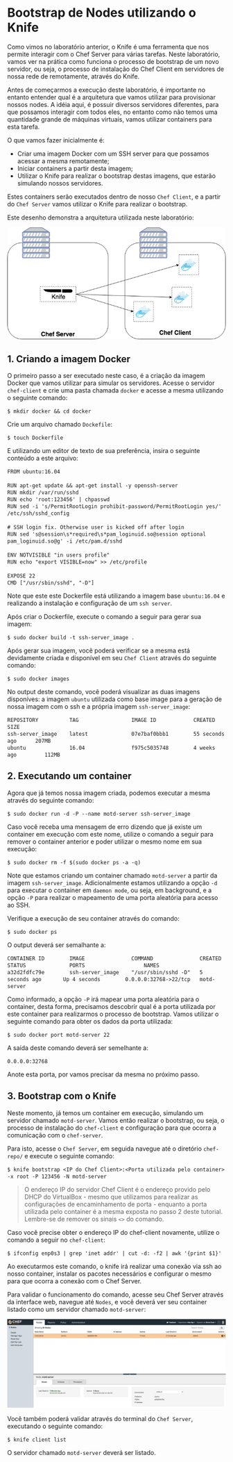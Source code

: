 # Bootstrap de Nodes utilizando o Knife

Como vimos no laboratório anterior, o Knife é uma ferramenta que nos permite interagir com o Chef Server para várias tarefas. Neste laboratório, vamos ver na prática como funciona o processo de bootstrap de um novo servidor, ou seja, o processo de instalação do Chef Client em servidores de nossa rede de remotamente, através do Knife.

Antes de começarmos a execução deste laboratório, é importante no entanto entender qual é a arquitetura que vamos utilizar para provisionar nossos nodes. A idéia aqui, é possuir diversos servidores diferentes, para que possamos interagir com todos eles, no entanto como não temos uma quantidade grande de máquinas virtuais, vamos utilizar containers para esta tarefa.

O que vamos fazer inicialmente é:

* Criar uma imagem Docker com um SSH server para que possamos acessar a mesma remotamente;
* Iniciar containers a partir desta imagem;
* Utilizar o Knife para realizar o bootstrap destas imagens, que estarão simulando nossos servidores.

Estes containers serão executados dentro de nosso `Chef Client`, e a partir do `Chef Server` vamos utilizar o Knife para realizar o bootstrap.

Este desenho demonstra a arquitetura utilizada neste laboratório:

![lab architecture](/05-BootstrapUsandoKnife/images/lab_architecture.png)

## 1. Criando a imagem Docker

O primeiro passo a ser executado neste caso, é a criação da imagem Docker que vamos utilizar para simular os servidores. Acesse o servidor `chef-client` e crie uma pasta chamada `docker` e acesse a mesma utilizando o seguinte comando:

    $ mkdir docker && cd docker

Crie um arquivo chamado `Dockefile`:

    $ touch Dockerfile

E utilizando um editor de texto de sua preferência, insira o seguinte conteúdo a este arquivo:

    FROM ubuntu:16.04

    RUN apt-get update && apt-get install -y openssh-server
    RUN mkdir /var/run/sshd
    RUN echo 'root:123456' | chpasswd
    RUN sed -i 's/PermitRootLogin prohibit-password/PermitRootLogin yes/' /etc/ssh/sshd_config

    # SSH login fix. Otherwise user is kicked off after login
    RUN sed 's@session\s*required\s*pam_loginuid.so@session optional pam_loginuid.so@g' -i /etc/pam.d/sshd

    ENV NOTVISIBLE "in users profile"
    RUN echo "export VISIBLE=now" >> /etc/profile

    EXPOSE 22
    CMD ["/usr/sbin/sshd", "-D"]

Note que este este Dockerfile está utilizando a imagem base `ubuntu:16.04` e realizando a instalação e configuração de um `ssh server`.

Após criar o Dockerfile, execute o comando a seguir para gerar sua imagem:

    $ sudo docker build -t ssh-server_image .

Após gerar sua imagem, você poderá verificar se a mesma está devidamente criada e disponível em seu `Chef Client` através do seguinte comando:

    $ sudo docker images

No output deste comando, você poderá visualizar as duas imagens disponíves: a imagem `ubuntu` utilizada como base image para a geração de nossa imagem com o ssh e a própria imagem `ssh-server_image`:

    REPOSITORY          TAG                 IMAGE ID            CREATED             SIZE
    ssh-server_image    latest              07e7baf0bbb1        55 seconds ago      207MB
    ubuntu              16.04               f975c5035748        4 weeks ago         112MB

## 2. Executando um container

Agora que já temos nossa imagem criada, podemos executar a mesma através do seguinte comando:

    $ sudo docker run -d -P --name motd-server ssh-server_image
    
Caso você receba uma mensagem de erro dizendo que já existe um container em execução com este nome, utilize o comando a seguir para remover o container anterior e poder utilizar o mesmo nome em sua execução:
    
    $ sudo docker rm -f $(sudo docker ps -a -q) 

Note que estamos criando um container chamado `motd-server` a partir da imagem `ssh-server_image`. Adicionalmente estamos utilizando a opção `-d` para executar o container em `daemon mode`, ou seja, em background, e a opção `-P` para realizar o mapeamento de uma porta aleatória para acesso ao SSH.

Verifique a execução de seu container através do comando:

    $ sudo docker ps

O output deverá ser semalhante a:

    CONTAINER ID        IMAGE               COMMAND               CREATED             STATUS              PORTS                   NAMES
    a32d2fdfc79e        ssh-server_image    "/usr/sbin/sshd -D"   5 seconds ago       Up 4 seconds        0.0.0.0:32768->22/tcp   motd-server

Como informado, a opção `-P` irá mapear uma porta aleatória para o container, desta forma, precisamos descobrir qual é a porta utilizada por este container para realizarmos o processo de bootstrap. Vamos utilizar o seguinte comando para obter os dados da porta utilizada:

    $ sudo docker port motd-server 22

A saída deste comando deverá ser semelhante a:

    0.0.0.0:32768

Anote esta porta, por vamos precisar da mesma no próximo passo.

## 3. Bootstrap com o Knife

Neste momento, já temos um container em execução, simulando um servidor chamado `motd-server`. Vamos então realizar o bootstrap, ou seja, o processo de instalação do `chef-client` e configuração para que ocorra a comunicação com o `chef-server`.

Para isto, acesse o `Chef Server`, em seguida navegue até o diretório `chef-repo/` e execute o seguinte comando:

    $ knife bootstrap <IP do Chef Client>:<Porta utilizada pelo container> -x root -P 123456 -N motd-server

>O endereço IP do servidor Chef Client é o endereço provido pelo DHCP do VirtualBox - mesmo que utilizamos para realizar as configurações de encaminhamento de porta - enquanto a porta utilizada pelo container é a mesma exposta no passo 2 deste tutorial. Lembre-se de remover os sinais `<>` do comando.

Caso você precise obter o endereço IP do chef-client novamente, utilize o comando a seguir no `chef-client`:

    $ ifconfig enp0s3 | grep 'inet addr' | cut -d: -f2 | awk '{print $1}'

Ao executarmos este comando, o knife irá realizar uma conexão via ssh ao nosso container, instalar os pacotes necessários e configurar o mesmo para que ocorra a conexão com o Chef Server.

Para validar o funcionamento do comando, acesse seu Chef Server através da interface web, navegue até `Nodes`, e você deverá ver seu container listado como um servidor chamado `motd-server`:

![motd server](/05-BootstrapUsandoKnife/images/motd-server.png)

Você também poderá validar através do terminal do `Chef Server`, executando o seguinte comando:

    $ knife client list

O servidor chamado `motd-server` deverá ser listado.
